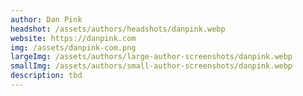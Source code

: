 ```yaml
---
author: Dan Pink
headshot: /assets/authors/headshots/danpink.webp
website: https://danpink.com
img: /assets/danpink-com.png
largeImg: /assets/authors/large-author-screenshots/danpink.webp
smallImg: /assets/authors/small-author-screenshots/danpink.webp
description: tbd
---
```

